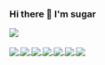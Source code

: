 ### Hi there 👋 I'm sugar

<a href="https://github.com/anuraghazra/github-readme-stats" target="_blank">
  <img align="center" name="ATQQ's github stats" src="https://github-readme-stats.vercel.app/api?username=atqq&show_icons=true" />
</a>


<br/>
<br/>
<a href="https://github.com/atqq/sugar-blog">
  <img align="center" src="https://github-readme-stats.anuraghazra1.vercel.app/api/pin/?username=atqq&repo=sugar-blog" />
</a>

<a href="https://github.com/atqq/demos">
  <img align="center" src="https://github-readme-stats.anuraghazra1.vercel.app/api/pin/?username=atqq&repo=demos" />
</a>

<a href="https://github.com/atqq/resume">
  <img align="center" src="https://github-readme-stats.anuraghazra1.vercel.app/api/pin/?username=atqq&repo=resume" />
</a>

<a href="https://github.com/atqq/node-server">
  <img align="center" src="https://github-readme-stats.anuraghazra1.vercel.app/api/pin/?username=atqq&repo=node-server" />
</a>

<a href="https://github.com/atqq/express-template">
  <img align="center" src="https://github-readme-stats.anuraghazra1.vercel.app/api/pin/?username=atqq&repo=express-template" />
</a>

<a href="https://github.com/atqq/vite-vue3-template">
  <img align="center" src="https://github-readme-stats.anuraghazra1.vercel.app/api/pin/?username=atqq&repo=vite-vue3-template" />
</a>

<a href="https://github.com/atqq/uni-app-template">
  <img align="center" src="https://github-readme-stats.anuraghazra1.vercel.app/api/pin/?username=atqq&repo=uni-app-template" />
</a>
